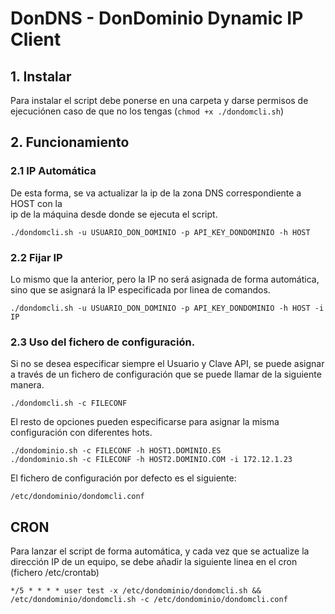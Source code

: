 # DonDNS - DonDominio Dynamic IP Client

## 1. Instalar

Para instalar el script debe ponerse en una carpeta y darse permisos de ejecuciónen caso de que no los tengas (`chmod +x ./dondomcli.sh`)

## 2. Funcionamiento

### 2.1 IP Automática

De esta forma, se va actualizar la ip de la zona DNS correspondiente a HOST con la  
ip de la máquina desde donde se ejecuta el script.  

```
./dondomcli.sh -u USUARIO_DON_DOMINIO -p API_KEY_DONDOMINIO -h HOST
```

### 2.2 Fijar IP

Lo mismo que la anterior, pero la IP no será asignada de forma automática, sino que se asignará la IP especificada por linea de comandos.  

```
./dondomcli.sh -u USUARIO_DON_DOMINIO -p API_KEY_DONDOMINIO -h HOST -i IP
```

### 2.3 Uso del fichero de configuración.

Si no se desea especificar siempre el Usuario y Clave API, se puede asignar a través
de un fichero de configuración que se puede llamar de la siguiente manera.  

```
./dondomcli.sh -c FILECONF
```

El resto de opciones pueden especificarse para asignar la misma configuración con 
diferentes hots.

```
./dondominio.sh -c FILECONF -h HOST1.DOMINIO.ES
./dondominio.sh -c FILECONF -h HOST2.DOMINIO.COM -i 172.12.1.23
```

El fichero de configuración por defecto es el siguiente:

```/etc/dondominio/dondomcli.conf```

## CRON

Para lanzar el script de forma automática, y cada vez que se actualize la dirección
IP de un equipo, se debe añadir la siguiente linea en el cron (fichero /etc/crontab)

```
*/5 * * * * user test -x /etc/dondominio/dondomcli.sh && /etc/dondominio/dondomcli.sh -c /etc/dondominio/dondomcli.conf
```
